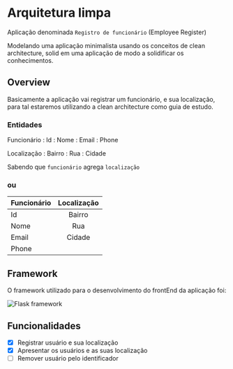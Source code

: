 # Arquitetura limpa

Aplicação denominada `Registro de funcionário` (Employee Register)

Modelando uma aplicação minimalista usando os conceitos de clean architecture, solid
em uma aplicação de modo a solidificar os conhecimentos.

## Overview 

Basicamente a aplicação vai registrar um funcionário, e sua localização, para tal estaremos 
utilizando a clean architecture como guia de estudo.

### Entidades

Funcionário
: Id
: Nome
: Email
: Phone

Localização
: Bairro
: Rua
: Cidade

Sabendo que `funcionário` agrega `localização`

### ou

| Funcionário | Localização |
| :---------- | :---------: |
| Id          |   Bairro    |
| Nome        |     Rua     |
| Email       |   Cidade    |
| Phone       |             |

## Framework

O framework utilizado para o desenvolvimento do frontEnd da aplicação foi:

<img 
src="https://upload.wikimedia.org/wikipedia/commons/thumb/3/3c/Flask_logo.svg/1200px-Flask_logo.svg.png" 
alt="Flask framework">

## Funcionalidades

- [x] Registrar usuário e sua localização
- [x] Apresentar os usuários e as suas localização
- [ ] Remover usuário pelo identificador